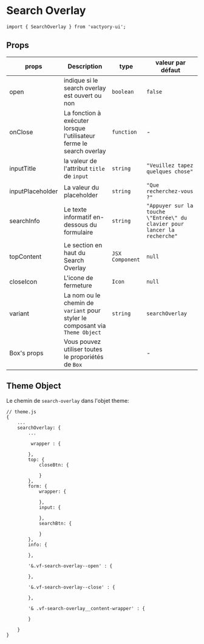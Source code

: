 # Search Overlay
```
import { SearchOverlay } from 'vactyory-ui';
```
## Props
| props         | Description   | type   | valeur par défaut   |
|---------------|---------------|--------|---------------------|
| open       |  indique si le search overlay est ouvert ou non   | `boolean`   | `false`   |
| onClose |  La fonction à exécuter lorsque l'utilisateur ferme le search overlay | `function`   |  -  |
| inputTitle      | la valeur de l'attribut `title` de `input`  |  `string`  | `"Veuillez tapez quelques chose"`  |
| inputPlaceholder      | La valeur du placeholder  |  `string`  | `"Que recherchez-vous ?"`  |
| searchInfo      | Le texte informatif en-dessous du formulaire |  `string`  | `"Appuyer sur la touche \"Entrée\" du clavier pour lancer la recherche"`  |
| topContent      | Le section en haut du Search Overlay |  `JSX Component`  | `null`  |
| closeIcon      | L'icone de fermeture |  `Icon`  | `null`  |
| variant         | La nom ou le chemin de `variant` pour styler  le composant via `Theme Object` | `string`   | `searchOverlay`   |
| Box's props         | Vous pouvez utiliser toutes le proporiétés de `Box`   |    | -   |


## Theme Object
Le chemin de `search-overlay` dans l'objet theme:
```
// theme.js
{
    ...
    searchOverlay: {
        ...

         wrapper : {

        },
        top: {
            closeBtn: {
                
            }
        },
        form: {
            wrapper: {

            },
            input: {

            },
            searchBtn: {

            }
        },
        info: {

        },
        
        '&.vf-search-overlay--open' : {

        },

        '&.vf-search-overlay--close' : {

        },

        '& .vf-search-overlay__content-wrapper' : {
           
        }

    }
}
```
